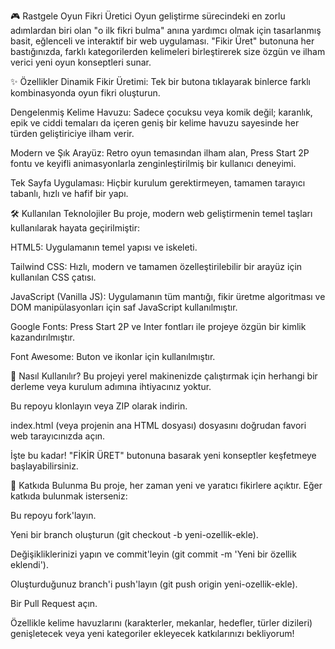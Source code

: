 🎮 Rastgele Oyun Fikri Üretici
Oyun geliştirme sürecindeki en zorlu adımlardan biri olan "o ilk fikri bulma" anına yardımcı olmak için tasarlanmış basit, eğlenceli ve interaktif bir web uygulaması. "Fikir Üret" butonuna her bastığınızda, farklı kategorilerden kelimeleri birleştirerek size özgün ve ilham verici yeni oyun konseptleri sunar.

✨ Özellikler
Dinamik Fikir Üretimi: Tek bir butona tıklayarak binlerce farklı kombinasyonda oyun fikri oluşturun.

Dengelenmiş Kelime Havuzu: Sadece çocuksu veya komik değil; karanlık, epik ve ciddi temaları da içeren geniş bir kelime havuzu sayesinde her türden geliştiriciye ilham verir.

Modern ve Şık Arayüz: Retro oyun temasından ilham alan, Press Start 2P fontu ve keyifli animasyonlarla zenginleştirilmiş bir kullanıcı deneyimi.

Tek Sayfa Uygulaması: Hiçbir kurulum gerektirmeyen, tamamen tarayıcı tabanlı, hızlı ve hafif bir yapı.

🛠️ Kullanılan Teknolojiler
Bu proje, modern web geliştirmenin temel taşları kullanılarak hayata geçirilmiştir:

HTML5: Uygulamanın temel yapısı ve iskeleti.

Tailwind CSS: Hızlı, modern ve tamamen özelleştirilebilir bir arayüz için kullanılan CSS çatısı.

JavaScript (Vanilla JS): Uygulamanın tüm mantığı, fikir üretme algoritması ve DOM manipülasyonları için saf JavaScript kullanılmıştır.

Google Fonts: Press Start 2P ve Inter fontları ile projeye özgün bir kimlik kazandırılmıştır.

Font Awesome: Buton ve ikonlar için kullanılmıştır.

🚀 Nasıl Kullanılır?
Bu projeyi yerel makinenizde çalıştırmak için herhangi bir derleme veya kurulum adımına ihtiyacınız yoktur.

Bu repoyu klonlayın veya ZIP olarak indirin.

index.html (veya projenin ana HTML dosyası) dosyasını doğrudan favori web tarayıcınızda açın.

İşte bu kadar! "FİKİR ÜRET" butonuna basarak yeni konseptler keşfetmeye başlayabilirsiniz.

🤝 Katkıda Bulunma
Bu proje, her zaman yeni ve yaratıcı fikirlere açıktır. Eğer katkıda bulunmak isterseniz:

Bu repoyu fork'layın.

Yeni bir branch oluşturun (git checkout -b yeni-ozellik-ekle).

Değişikliklerinizi yapın ve commit'leyin (git commit -m 'Yeni bir özellik eklendi').

Oluşturduğunuz branch'i push'layın (git push origin yeni-ozellik-ekle).

Bir Pull Request açın.

Özellikle kelime havuzlarını (karakterler, mekanlar, hedefler, türler dizileri) genişletecek veya yeni kategoriler ekleyecek katkılarınızı bekliyorum!
